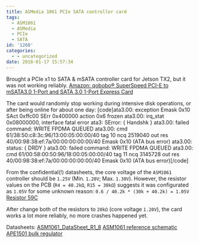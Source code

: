 ```yaml
---
title: ASMedia 1061 PCIe SATA controller card
tags:
  - ASM1061
  - ASMedia
  - PCIe
  - SATA
id: '1260'
categories:
  - - uncategorized
date: 2018-01-17 15:57:34
---
```


Brought a PCIe x1 to SATA & mSATA controller card for Jetson TX2, but it was not working reliably. [Amazon: qobobo® SuperSpeed PCI-E to mSATA3.0 1-Port and SATA 3.0 1-Port Express Card](https://www.amazon.co.uk/gp/product/B01GLGINFK)
<!-- more -->
The card would randomly stop working during intensive disk operations, or after being online for about one day: \[code\]ata3.00: exception Emask 0x10 SAct 0xffc00 SErr 0x400000 action 0x6 frozen ata3.00: irq\_stat 0x08000000, interface fatal error ata3: SError: { Handshk } ata3.00: failed command: WRITE FPDMA QUEUED ata3.00: cmd 61/38:50:c8:3c:96/13:00:05:00:00/40 tag 10 ncq 2519040 out res 40/00:98:38:ef:7a/00:00:00:00:00/40 Emask 0x10 (ATA bus error) ata3.00: status: { DRDY } ata3.00: failed command: WRITE FPDMA QUEUED ata3.00: cmd 61/00:58:00:50:96/18:00:05:00:00/40 tag 11 ncq 3145728 out res 40/00:98:38:ef:7a/00:00:00:00:00/40 Emask 0x10 (ATA bus error)\[/code\]

From the confidential(!) datasheets, the core voltage of the `ASM1061` controller should be `1.25V` (Min. `1.20V`; Max. `1.30V`). However, the resistor values on the PCB (`R4 = 40.2kΩ`, `R15 = 30kΩ`) suggests it was configurated as `1.05V` for some unknown reason: `0.6 / 40.2k * (30k + 40.2k) = 1.05V` [Resistor 59C](http://kiloohm.info/eia96-resistor/59C)

After change both of the resistors to `20kΩ` (core voltage `1.20V`), the card works a lot more reliably, no more crashes happened yet.

Datasheets: [ASM1061\_DataSheet\_R1\_8](http://ftp.mqmaker.com/WiTi/Docs/Hardware/ASM1061_Data%20Sheet_R1_8.pdf) [ASM1061 reference schematic](https://wenku.baidu.com/view/0bcccc12e53a580217fcfe60.html) [APE1501 bulk regulator](http://www.a-power.com.tw/files/ap_productdata/pd_file/ape1501y5.pdf)
